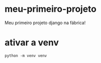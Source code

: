 # meu-primeiro-projeto
Meu primeiro projeto django na fábrica!

# ativar a venv

    python -m venv venv
    